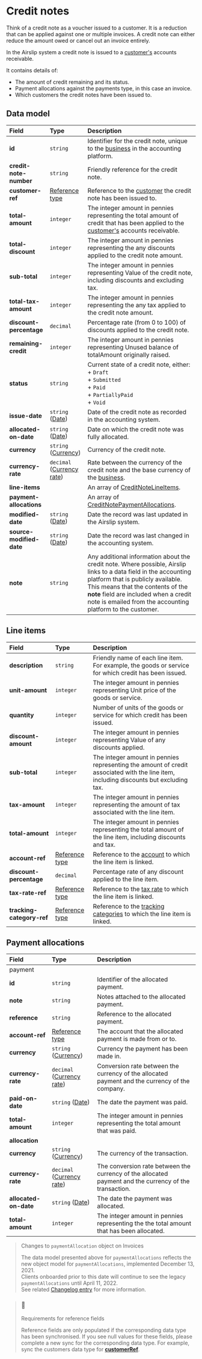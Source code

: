 # Credit notes

Think of a credit note as a voucher issued to a customer. It is a reduction that can be applied against one or multiple invoices. A credit note can either reduce the amount owed or cancel out an invoice entirely.

In the Airslip system a credit note is issued to a [customer's](/data-model/accounting/customers) accounts receivable.

It contains details of:

* The amount of credit remaining and its status.
* Payment allocations against the payments type, in this case an invoice.
* Which customers the credit notes have been issued to.

## Data model

| Field | Type | Description |
| :- | :- | :- |
| **id** | `string` | Identifier for the credit note, unique to the [business](/data-model/shared/business) in the accounting platform. |
| **credit-note-number** | `string` | Friendly reference for the credit note. |
| **customer-ref** | [Reference type](/data-model/accounting/reference-types#customer-ref) | Reference to the [customer](/data-model/accounting/customers) the credit note has been issued to. |
| **total-amount** | `integer` | The integer amount in pennies representing the total amount of credit that has been applied to the [customer's](/data-model/accounting/customers) accounts receivable. |
| **total-discount** | `integer` | The integer amount in pennies representing the any discounts applied to the credit note amount. |
| **sub-total** | `integer` | The integer amount in pennies representing Value of the credit note, including discounts and excluding tax. |
| **total-tax-amount** | `integer` | The integer amount in pennies representing the any tax applied to the credit note amount. |
| **discount-percentage** | `decimal` | Percentage rate (from 0 to 100) of discounts applied to the credit note. |
| **remaining-credit** | `integer` | The integer amount in pennies representing Unused balance of totalAmount originally raised. |
| **status** | `string` | Current state of a credit note, either:  <br>\+ `Draft`  <br>\+ `Submitted`  <br>\+ `Paid`  <br>\+ `PartiallyPaid`  <br>\+ `Void` |
| **issue-date** | `string` ([Date](/data-model/shared/date/)) | Date of the credit note as recorded in the accounting system. |
| **allocated-on-date** | `string` ([Date](/data-model/shared/date/)) | Date on which the credit note was fully allocated. |
| **currency** | `string` ([Currency](/data-model/shared/currency/)) | Currency of the credit note. |
| **currency-rate** | `decimal` ([Currency rate](/data-model/shared/currency-rate/)) | Rate between the currency of the credit note and the base currency of the [business](/data-model/shared/business). |
| **line-items** |     | An array of [CreditNoteLineItems](#line-items). |
| **payment-allocations** |     | An array of [CreditNotePaymentAllocations](#payment-allocations). |
| **modified-date** | `string` ([Date](/data-model/shared/date/)) | Date the record was last updated in the Airslip system. |
| **source-modified-date** | `string` ([Date](/data-model/shared/date/)) | Date the record was last changed in the accounting system. |
| **note** | `string` | Any additional information about the credit note. Where possible, Airslip links to a data field in the accounting platform that is publicly available. This means that the contents of the **note** field are included when a credit note is emailed from the accounting platform to the customer. |

### 

## Line items

| Field | Type | Description |
| :- | :- | :- |
| **description** | `string` | Friendly name of each line item. For example, the goods or service for which credit has been issued. |
| **unit-amount** | `integer` | The integer amount in pennies representing Unit price of the goods or service. |
| **quantity** | `integer` | Number of units of the goods or service for which credit has been issued. |
| **discount-amount** | `integer` | The integer amount in pennies representing Value of any discounts applied. |
| **sub-total** | `integer` | The integer amount in pennies representing the amount of credit associated with the line item, including discounts but excluding tax. |
| **tax-amount** | `integer` | The integer amount in pennies representing the amount of tax associated with the line item. |
| **total-amount** | `integer` | The integer amount in pennies representing the total amount of the line item, including discounts and tax. |
| **account-ref** | [Reference type](/data-model/accounting/reference-types#account-ref) | Reference to the [account](/data-model/accounting/accounts/) to which the line item is linked. |
| **discount-percentage** | `decimal` | Percentage rate of any discount applied to the line item. |
| **tax-rate-ref** | [Reference type](/data-model/accounting/reference-types#tax-rate-ref) | Reference to the [tax rate](/data-model/accounting/tax-rates) to which the line item is linked. |
| **tracking-category-ref** | [Reference type](/data-model/accounting/reference-types#tracking-category-ref) | Reference to the [tracking categories](/data-model/accounting/tracking-categories) to which the line item is linked. |

## Payment allocations

| Field | Type | Description |
| :- | :- | :- |
| payment |     |     |
| **id** | `string` | Identifier of the allocated payment. |
| **note** | `string` | Notes attached to the allocated payment. |
| **reference** | `string` | Reference to the allocated payment. |
| **account-ref** | [Reference type](/data-model/accounting/reference-types#account-ref) | The account that the allocated payment is made from or to. |
| **currency** | `string` ([Currency](/data-model/shared/currency/)) | Currency the payment has been made in. |
| **currency-rate** | `decimal` ([Currency rate](/data-model/shared/currency-rate/)) | Conversion rate between the currency of the allocated payment and the currency of the company. |
| **paid-on-date** | `string` ([Date](/data-model/shared/date/)) | The date the payment was paid. |
| **total-amount** | `integer` | The integer amount in pennies representing the total amount that was paid. |
| **allocation** |     |     |
| **currency** | `string` ([Currency](/data-model/shared/currency/)) | The currency of the transaction. |
| **currency-rate** | `decimal` ([Currency rate](/data-model/shared/currency-rate/)) | The conversion rate between the currency of the allocated payment and the currency of the transaction. |
| **allocated-on-date** | `string` ([Date](/data-model/shared/date/)) | The date the payment was allocated. |
| **total-amount** | `integer` | The integer amount in pennies representing the the total amount that has been allocated. |

> 
> Changes to `paymentAllocation` object on Invoices
> 
> The data model presented above for `paymentAllocations` reflects the new object model for `paymentAllocations`, implemented December 13, 2021.  
> Clients onboarded prior to this date will continue to see the legacy `paymentAllocations` until April 11, 2022.  
> See related [Changelog entry](/changelog/21221-change-paymentallocations-object-model) for more information.

> ### 🚧
> 
> Requirements for reference fields
> 
> Reference fields are only populated if the corresponding data type has been synchronised. If you see null values for these fields, please complete a new sync for the corresponding data type. For example, sync the customers data type for **[customerRef](/data-model/accounting/reference-types#customer-ref)**.
<!-- 
## Example data

```json
{
  "property-to-go-here": "value-to-go-here"
}
``` -->